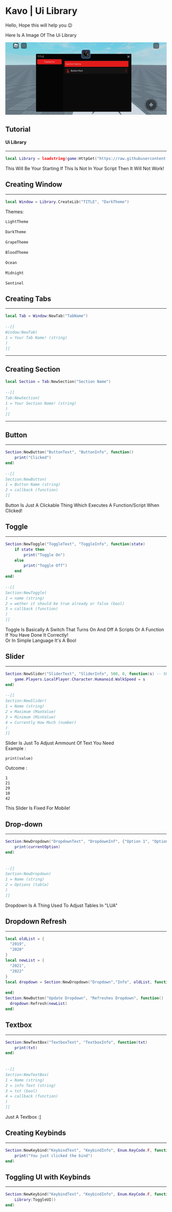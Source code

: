 # Kavo | Ui Library

Hello, Hope this will help you 😉

Here Is A Image Of The Ui Library

<img src="https://raw.githubusercontent.com/natoloe009/SCRIPT-ROBLOX/main/Screenshot_20240714_225637.jpg">

## Tutorial

#### Ui Library

---

```lua
local Library = loadstring(game:HttpGet("https://raw.githubusercontent.com/natoloe009/SCRIPT-ROBLOX/main/kavo%20mobile.txt", true))()
```

This Will Be Your Starting If This Is Not In Your Script Then It Will Not Work!


## Creating Window

---

```lua
local Window = Library.CreateLib("TITLE", "DarkTheme")
```
Themes:

    LightTheme
    
    DarkTheme
    
    GrapeTheme
    
    BloodTheme
    
    Ocean
    
    Midnight
    
    Sentinel

    
    
## Creating Tabs

---

```lua
local Tab = Window:NewTab("TabName")

--[[
Window:NewTab(
1 = Your Tab Name! (string)
)
]]
```
---


## Creating Section

```lua
local Section = Tab:NewSection("Section Name")

--[[
Tab:NewSection(
1 = Your Section Name! (string)
)
]]
```

---


## Button

---

```lua
Section:NewButton("ButtonText", "ButtonInfo", function()
    print("Clicked")
end)

--[[
Section:NewButton(
1 = Button Name (string)
2 = callback (function)
]]
```

Button Is Just A Clickable Thing Which Executes A Function/Script When Clicked!
## Toggle

---

```lua
Section:NewToggle("ToggleText", "ToggleInfo", function(state)
    if state then
        print("Toggle On")
    else
        print("Toggle Off")
    end
end)

--[[
Section:NewToggle(
1 = name (string)
2 = wether it should be true already or false (bool)
3 = callback (function)
)
]]
```

Toggle Is Basically A Switch That Turns On And Off A Scripts Or A Function <br /> If You Have Done It Correctly! <br /> Or In Simple Language It's A Bool

## Slider

---

```lua
Section:NewSlider("SliderText", "SliderInfo", 500, 0, function(s) -- 500 (MaxValue) | 0 (MinValue)
    game.Players.LocalPlayer.Character.Humanoid.WalkSpeed = s
end)

--[[
Section:NewSlider(
1 = Name (string)
2 = Maximum (MaxValue)
3 = Minimum (MinValue)
4 = Currently How Much (number)
)
]]
```

Slider Is Just To Adjust Ammount Of Text You Need <br /> Example : <br />
```
print(value)
```
Outcome :
```
1
21
29
10
42
```
This Slider Is Fixed For Mobile!
## Drop-down

---

```lua
Section:NewDropdown("DropdownText", "DropdownInf", {"Option 1", "Option 2", "Option 3"}, function(currentOption)
    print(currentOption)
end)


--[[
Section:NewDropdown(
1 = Name (string)
2 = Options (table)
)
]]
```

Dropdown Is A Thing Used To Adjust Tables In "LUA" <br />

## Dropdown Refresh

---

```lua
local oldList = {
  "2019",
  "2020"
}
local newList = {
  "2021",
  "2022"
}
local dropdown = Section:NewDropdown("Dropdown","Info", oldList, function()

end)
Section:NewButton("Update Dropdown", "Refreshes Dropdown", function()
  dropdown:Refresh(newList)
end)
```
## Textbox

---

```lua
Section:NewTextBox("TextboxText", "TextboxInfo", function(txt)
	print(txt)
end)


--[[
Section:NewTextBox(
1 = Name (string)
2 = info Text (string)
3 = txt (bool)
4 = callback (function)
)
]]
```

Just A Textbox :]

## Creating Keybinds

---

```lua
Section:NewKeybind("KeybindText", "KeybindInfo", Enum.KeyCode.F, function()
	print("You just clicked the bind")
end)
```
## Toggling UI with Keybinds

---

```lua
Section:NewKeybind("KeybindText", "KeybindInfo", Enum.KeyCode.F, function()
	Library:ToggleUI()
end)
```
